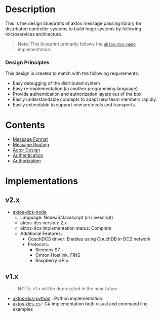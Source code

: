 # Description

This is the design blueprints of aktos message passing library for distributed controller systems to build huge systems by following microservices architecture.

> Note: This blueprint primarily follows the [`aktos-dcs-node`](https://github.com/aktos-io/aktos-dcs-node) implementation.

### Design Principles

This design is created to match with the following requirements: 

* Easy debugging of the distributed system 
* Easy re-implementation (in another programming language)
* Provide authentication and authorization layers out of the box
* Easily understandable concepts to adapt new team members rapidly.
* Easily extendable to support new protocols and transports.

# Contents

* [Message Format](./message-format.md)
* [Message Routing](./message-routing.md)
* [Actor Design](./actor-design.md)
* [Authentication](./authentication.md)
* [Authorization](./authorization.md)


# Implementations

## v2.x

* [aktos-dcs-node](https://github.com/aktos-io/aktos-dcs-node)
  * Language: NodeJS/Javascript (in Livescript)
  * aktos-dcs version: 2.x
  * aktos-dcs implementation status: Complete
  * Additional Features: 
    * CouchDCS driver: Enables using CouchDB in DCS network
    * Protocols: 
      * Siemens S7
      * Omron Hostlink, FINS
      * Raspberry GPIo

## v1.x

> NOTE: v1.x will be deprecated in the near future.

* [aktos-dcs-python](https://github.com/aktos-io/aktos-dcs-python) : Python implementation.
* [aktos-dcs-cs](https://github.com/aktos-io/aktos-dcs-cs) : C# implementation both visual and command line examples 
